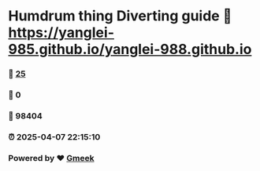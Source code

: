 # Humdrum thing Diverting guide :link: https://yanglei-985.github.io/yanglei-988.github.io 
### :page_facing_up: [25](https://yanglei-985.github.io/yanglei-988.github.io/tag.html) 
### :speech_balloon: 0 
### :hibiscus: 98404 
### :alarm_clock: 2025-04-07 22:15:10 
### Powered by :heart: [Gmeek](https://github.com/Meekdai/Gmeek)
